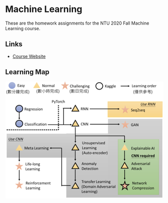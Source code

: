 # Machine Learning

These are the homework assignments for the NTU 2020 Fall Machine Learning course.

## Links

* [Course Website](http://speech.ee.ntu.edu.tw/~tlkagk/courses_ML20.html)

## Learning Map

![](docs/Learning%20Map.png)